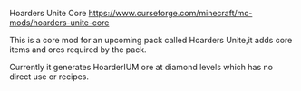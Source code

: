 Hoarders Unite Core
https://www.curseforge.com/minecraft/mc-mods/hoarders-unite-core

This is a core mod for an upcoming pack called Hoarders Unite,it adds core items and ores required by the pack.

Currently it generates HoarderIUM ore at diamond levels which has no direct use or recipes.